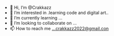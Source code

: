 - 👋 Hi, I’m @Crakkazz
- 👀 I’m interested in .learning code and digital art..
- 🌱 I’m currently learning ...
- 💞️ I’m looking to collaborate on ...
- 📫 How to reach me ...crakkazz2022@gmail.con

<!---
Crakkazz/Crakkazz is a ✨ special ✨ repository because its `README.md` (this file) appears on your GitHub profile.
You can click the Preview link to take a look at your changes.
--->
